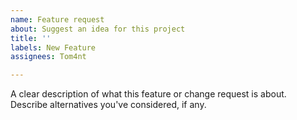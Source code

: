 ```yaml
---
name: Feature request
about: Suggest an idea for this project
title: ''
labels: New Feature
assignees: Tom4nt

---
```


A clear description of what this feature or change request is about. Describe alternatives you've considered, if any.
